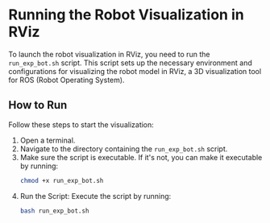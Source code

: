 # Running the Robot Visualization in RViz

To launch the robot visualization in RViz, you need to run the `run_exp_bot.sh` script. This script sets up the necessary environment and configurations for visualizing the robot model in RViz, a 3D visualization tool for ROS (Robot Operating System).

## How to Run

Follow these steps to start the visualization:

1. Open a terminal.
2. Navigate to the directory containing the `run_exp_bot.sh` script.
3. Make sure the script is executable. If it's not, you can make it executable by running:
   ```bash
   chmod +x run_exp_bot.sh
   ```
4. Run the Script: Execute the script by running:
   ```bash
   bash run_exp_bot.sh
   ```
   

